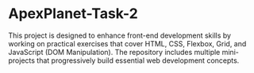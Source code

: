 # ApexPlanet-Task-2
This project is designed to enhance front-end development skills by working on practical exercises that cover HTML, CSS, Flexbox, Grid, and JavaScript (DOM Manipulation). The repository includes multiple mini-projects that progressively build essential web development concepts.
